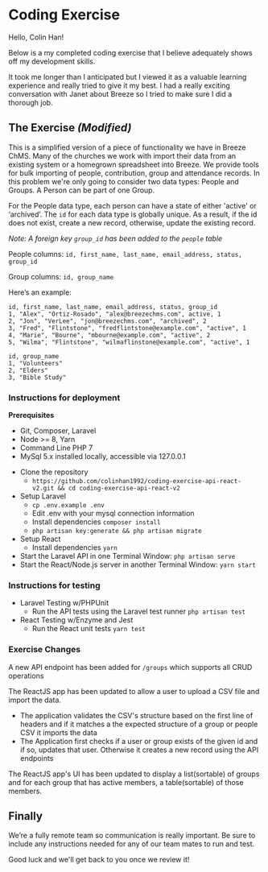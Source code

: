 # Coding Exercise

Hello, Colin Han!

Below is a my completed coding exercise that I believe adequately shows off my development skills.

It took me longer than I anticipated but I viewed it as a valuable learning experience and really tried to give it my best. I had a really exciting conversation with Janet about Breeze so I tried to make sure I did a thorough job.

## The Exercise _(Modified)_

This is a simplified version of a piece of functionality we have in Breeze ChMS. Many of the churches we work with import their data from an existing system or a homegrown spreadsheet into Breeze. We provide tools for bulk importing of people, contribution, group and attendance records.
In this problem we're only going to consider two data types: People and Groups. A Person can be part of one Group.

For the People data type, each person can have a state of either 'active' or ‘archived’. The `id` for each data type is globally unique. As a result, if the id does not exist, create a new record, otherwise, update the existing record.

_Note: A foreign key `group_id` has been added to the `people` table_

People columns:
`id, first_name, last_name, email_address, status, group_id`

Group columns:
`id, group_name`

Here’s an example:

```
id, first_name, last_name, email_address, status, group_id
1, "Alex", "Ortiz-Rosado", "alex@breezechms.com", active, 1
2, "Jon", "VerLee", "jon@breezechms.com", "archived", 2
3, "Fred", "Flintstone", "fredflintstone@example.com", "active", 1
4, "Marie", "Bourne", "mbourne@example.com", "active", 2
5, "Wilma", "Flintstone", "wilmaflinstone@example.com", "active", 1
```

```
id, group_name
1, "Volunteers"
2, "Elders"
3, "Bible Study"
```

### Instructions for deployment

**Prerequisites**

-   Git, Composer, Laravel
-   Node >= 8, Yarn
-   Command Line PHP 7
-   MySql 5.x installed locally, accessible via 127.0.0.1

*   Clone the repository
    -   `https://github.com/colinhan1992/coding-exercise-api-react-v2.git && cd coding-exercise-api-react-v2`
*   Setup Laravel
    -   `cp .env.example .env`
    -   Edit .env with your mysql connection information
    -   Install dependencies `composer install`
    -   `php artisan key:generate && php artisan migrate`
*   Setup React
    -   Install dependencies `yarn`
*   Start the Laravel API in one Terminal Window: `php artisan serve`
*   Start the React/Node.js server in another Terminal Window: `yarn start`

### Instructions for testing

-   Laravel Testing w/PHPUnit
    -   Run the API tests using the Laravel test runner `php artisan test`
-   React Testing w/Enzyme and Jest
    -   Run the React unit tests `yarn test`

### Exercise Changes

A new API endpoint has been added for `/groups` which supports all CRUD operations

The ReactJS app has been updated to allow a user to upload a CSV file and import the data.

-   The application validates the CSV's structure based on the first line of headers and if it matches a the expected structure of a group or people CSV it imports the data
-   The Application first checks if a user or group exists of the given id and if so, updates that user. Otherwise it creates a new record using the API endpoints

The ReactJS app's UI has been updated to display a list(sortable) of groups and for each group that has active members, a table(sortable) of those members.

## Finally

We’re a fully remote team so communication is really important. Be sure to include any instructions needed for any of our team mates to run and test.

Good luck and we'll get back to you once we review it!

```

```
